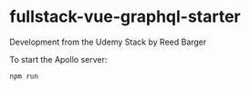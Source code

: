 # fullstack-vue-graphql-starter
Development from the Udemy Stack by Reed Barger 

To start the Apollo server:
```
npm run
```
